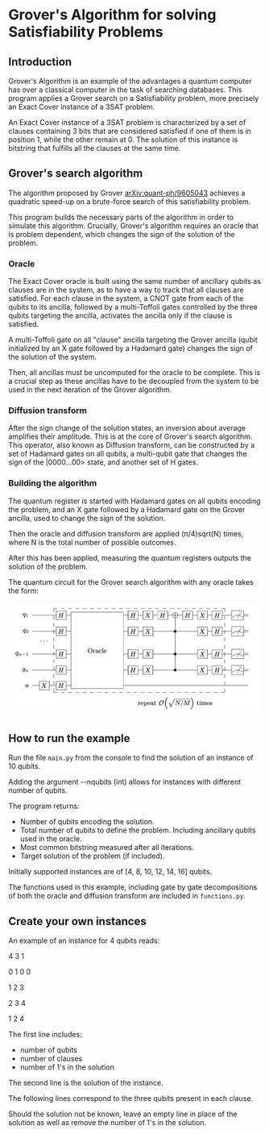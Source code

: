 # Grover's Algorithm for solving Satisfiability Problems

## Introduction

Grover's Algorithm is an example of the advantages a quantum computer has over a classical computer in the task of searching databases. This program applies a Grover search on a Satisfiability problem, more precisely an Exact Cover instance of a 3SAT problem.


An Exact Cover instance of a 3SAT problem is characterized by a set of clauses containing 3 bits that are considered satisfied if one of them is in position 1, while the other remain at 0. The solution of this instance is bitstring that fulfills all the clauses at the same time. 

## Grover's search algorithm

The algorithm proposed by Grover [arXiv:quant-ph/9605043](https://arxiv.org/abs/quant-ph/9605043) achieves a quadratic speed-up on a brute-force search of this satisfiability problem.

This program builds the necessary parts of the algorithm in order to simulate this algorithm. Crucially, Grover's algorithm requires an oracle that is problem dependent, which changes the sign of the solution of the problem. 

### Oracle

The Exact Cover oracle is built using the same number of ancillary qubits as clauses are in the system, as to have a way to track that all clauses are satisfied. For each clause in the system, a CNOT gate from each of the qubits to its ancilla, followed by a multi-Toffoli gates controlled by the three qubits targeting the ancilla, activates the ancilla only if the clause is satisfied.

A multi-Toffoli gate on all "clause" ancilla targeting the Grover ancilla (qubit initialized by an X gate followed by a Hadamard gate) changes the sign of the solution of the system. 

Then, all ancillas must be uncomputed for the oracle to be complete. This is a crucial step as these ancillas have to be decoupled from the system to be used in the next iteration of the Grover algorithm.

### Diffusion transform

After the sign change of the solution states, an inversion about average amplifies their amplitude. This is at the core of Grover's search algorithm. This operator, also known as Diffusion transform, can be constructed by a set of Hadamard gates on all qubits, a multi-qubit gate that changes the sign of the |0000...00> state, and another set of H gates. 

### Building the algorithm

The quantum register is started with Hadamard gates on all qubits encoding the problem, and an X gate followed by a Hadamard gate on the Grover ancilla, used to change the sign of the solution. 

Then the oracle and diffusion transform are applied (π/4)sqrt(N) times, where N is the total number of possible outcomes.

After this has been applied, measuring the quantum registers outputs the solution of the problem.

The quantum circuit for the Grover search algorithm with any oracle takes the form:

<img src="grover-circuit-image.png" width="510px">

## How to run the example

Run the file `main.py` from the console to find the solution of an instance of 10 qubits.

Adding the argument --nqubits (int) allows for instances with different number of qubits.

The program returns:

- Number of qubits encoding the solution.
- Total number of qubits to define the problem. Including ancillary qubits used in the oracle.
- Most common bitstring measured after all iterations. 
- Target solution of the problem (if included).

Initially supported instances are of [4, 8, 10, 12, 14, 16] qubits.

The functions used in this example, including gate by gate decompositions of both the oracle and diffusion transform are included in `functions.py`.

## Create your own instances

An example of an instance for 4 qubits reads:

 4 3 1

0 1 0 0

 1 2 3

 2 3 4

 1 2 4

The first line includes:
- number of qubits
- number of clauses
- number of 1's in the solution

The second line is the solution of the instance.

The following lines correspond to the three qubits present in each clause.

Should the solution not be known, leave an empty line in place of the solution as well as remove the number of 1's in the solution.
